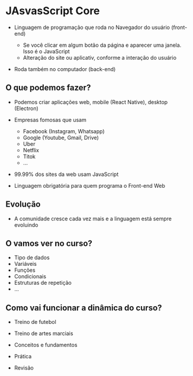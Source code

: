 # JAsvasScript Core

- Linguagem de programação que roda no Navegador do usuário (front-end)

  - Se você clicar em algum botão da página e aparecer uma janela. Isso é o JavaScript
  - Alteração do site ou aplicativ, conforme a interação do usuário

- Roda também no computador (back-end)

## O que podemos fazer?

- Podemos criar aplicações web, mobile (React Native), desktop (Electron)
- Empresas fomosas que usam

  - Facebook (Instagram, Whatsapp)
  - Google (Youtube, Gmail, Drive)
  - Uber
  - Netflix
  - Titok
  - ...

- 99.99% dos sites da web usam JavaScript
- Linguagem obrigatória para quem programa o Front-end Web

## Evolução

- A comunidade cresce cada vez mais e a linguagem está sempre evoluindo

## O vamos ver no curso?

- Tipo de dados
- Variáveis
- Funções
- Condicionais
- Estruturas de repetição
- ...

## Como vai funcionar a dinâmica do curso?

- Treino de futebol
- Treino de artes marciais

- Conceitos e fundamentos
- Prática
- Revisão
